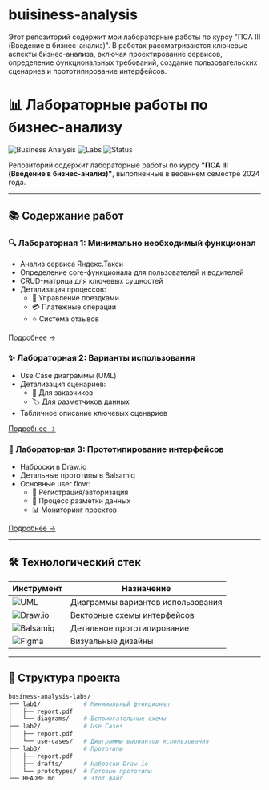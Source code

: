 # buisiness-analysis
Этот репозиторий содержит мои лабораторные работы по курсу "ПСА III (Введение в бизнес-анализ)". В работах рассматриваются ключевые аспекты бизнес-анализа, включая проектирование сервисов, определение функциональных требований, создание пользовательских сценариев и прототипирование интерфейсов.

# 📊 Лабораторные работы по бизнес-анализу

![Business Analysis](https://img.shields.io/badge/Subject-Business_Analysis-blue)
![Labs](https://img.shields.io/badge/Type-Laboratory_Works-green)
![Status](https://img.shields.io/badge/Status-Completed-brightgreen)

Репозиторий содержит лабораторные работы по курсу **"ПСА III (Введение в бизнес-анализ)"**, выполненные в весеннем семестре 2024 года.

---

## 📚 Содержание работ

### 🔍 Лабораторная 1: Минимально необходимый функционал
- Анализ сервиса Яндекс.Такси
- Определение core-функционала для пользователей и водителей
- CRUD-матрица для ключевых сущностей
- Детализация процессов: 
  - 🚖 Управление поездками
  - 💳 Платежные операции
  - ⭐ Система отзывов

[Подробнее →](./lab1/README.md)

### ✨ Лабораторная 2: Варианты использования
- Use Case диаграммы (UML)
- Детализация сценариев:
  - 👥 Для заказчиков
  - 🏷️ Для разметчиков данных
- Табличное описание ключевых сценариев

[Подробнее →](./lab2/README.md)

### 🎨 Лабораторная 3: Прототипирование интерфейсов
- Наброски в Draw.io
- Детальные прототипы в Balsamiq
- Основные user flow:
  - 🔐 Регистрация/авторизация
  - 🛒 Процесс разметки данных
  - 📊 Мониторинг проектов

[Подробнее →](./lab3/README.md)

---

## 🛠 Технологический стек

| Инструмент | Назначение |
|------------|------------|
| ![UML](https://img.shields.io/badge/-UML-orange) | Диаграммы вариантов использования |
| ![Draw.io](https://img.shields.io/badge/-Draw.io-blue) | Векторные схемы интерфейсов |
| ![Balsamiq](https://img.shields.io/badge/-Balsamiq-yellow) | Детальное прототипирование |
| ![Figma](https://img.shields.io/badge/-Figma-purple) | Визуальные дизайны |

---

## 📂 Структура проекта

```bash
business-analysis-labs/
├── lab1/            # Минимальный функционал
│   ├── report.pdf
│   └── diagrams/    # Вспомогательные схемы
├── lab2/            # Use Cases
│   ├── report.pdf
│   └── use-cases/   # Диаграммы вариантов использования
├── lab3/            # Прототипы
│   ├── report.pdf
│   ├── drafts/      # Наброски Draw.io
│   └── prototypes/  # Готовые прототипы
└── README.md        # Этот файл

